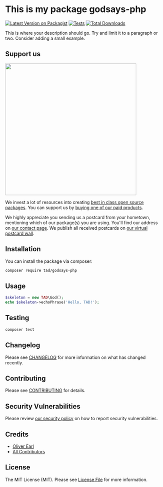 # This is my package godsays-php

[![Latest Version on Packagist](https://img.shields.io/packagist/v/tad/godsays-php.svg?style=flat-square)](https://packagist.org/packages/tad/godsays-php)
[![Tests](https://img.shields.io/github/actions/workflow/status/tad/godsays-php/run-tests.yml?branch=main&label=tests&style=flat-square)](https://github.com/tad/godsays-php/actions/workflows/run-tests.yml)
[![Total Downloads](https://img.shields.io/packagist/dt/tad/godsays-php.svg?style=flat-square)](https://packagist.org/packages/tad/godsays-php)

This is where your description should go. Try and limit it to a paragraph or two. Consider adding a small example.

## Support us

[<img src="https://github-ads.s3.eu-central-1.amazonaws.com/godsays-php.jpg?t=1" width="419px" />](https://spatie.be/github-ad-click/godsays-php)

We invest a lot of resources into creating [best in class open source packages](https://spatie.be/open-source). You can support us by [buying one of our paid products](https://spatie.be/open-source/support-us).

We highly appreciate you sending us a postcard from your hometown, mentioning which of our package(s) you are using. You'll find our address on [our contact page](https://spatie.be/about-us). We publish all received postcards on [our virtual postcard wall](https://spatie.be/open-source/postcards).

## Installation

You can install the package via composer:

```bash
composer require tad/godsays-php
```

## Usage

```php
$skeleton = new TAD\God();
echo $skeleton->echoPhrase('Hello, TAD!');
```

## Testing

```bash
composer test
```

## Changelog

Please see [CHANGELOG](CHANGELOG.md) for more information on what has changed recently.

## Contributing

Please see [CONTRIBUTING](https://github.com/spatie/.github/blob/main/CONTRIBUTING.md) for details.

## Security Vulnerabilities

Please review [our security policy](../../security/policy) on how to report security vulnerabilities.

## Credits

- [Oliver Earl](https://github.com/oliverearl)
- [All Contributors](../../contributors)

## License

The MIT License (MIT). Please see [License File](LICENSE.md) for more information.
